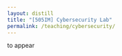```yaml
---
layout: distill
title: "[505IM] Cybersecurity Lab"
permalink: /teaching/cybersecurity/
---
```


to appear
